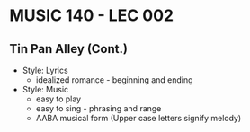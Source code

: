 # MUSIC 140 - LEC 002

## Tin Pan Alley (Cont.)
- Style: Lyrics
  - idealized romance - beginning and ending
- Style: Music
  - easy to play
  - easy to sing - phrasing and range
  - AABA musical form (Upper case letters signify melody)

<!--stackedit_data:
eyJoaXN0b3J5IjpbMjc5NTU1NTM0LDUwMzY4OTQ2OV19
-->